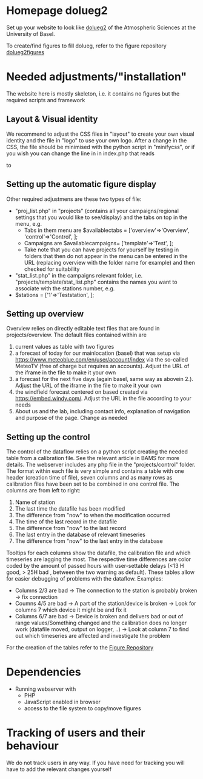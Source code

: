 # Homepage dolueg2
Set up your website to look like [dolueg2](https://mcr.unibas.ch/dolueg2/index.php?project=overview) of the Atmospheric Sciences at the University of Basel.

To create/find figures to fill dolueg, refer to the figure repository [dolueg2figures](https://github.com/spirrobe/dolueg2figures)

# Needed adjustments/"installation"
The website here is mostly skeleton, i.e. it contains no figures but the required scripts and framework

## Layout & Visual identity
We recommend to adjust the CSS files in "layout" to create your own visual identity and the file in "logo" to use your own logo. After a change in the CSS, the file should be minimised with the python script in "minifycss", or if you wish you can change the line in in index.php that reads 
<link rel="stylesheet" type="text/css" href="layout/dolueg_min.css">
to
<link rel="stylesheet" type="text/css" href="layout/dolueg.css">

## Setting up the automatic figure display
Other required adjustmens are these two types of file:
- "proj_list.php" in "projects" (contains all your campaigns/regional settings that you would like to see/display) and the tabs on top in the menu, e.g.
  - Tabs in them menu are $availablectabs = ['overview'=>'Overview', 'control'=>'Control', ];
  - Campaigns are $availablecampaigns= ['template'=>'Test', ];
  - Take note that you can have projects for yourself by testing in folders that then do not appear in the menu can be entered in the URL (replacing overview with the folder name for example) and then checked for suitability
- "stat_list.php" in the campaigns relevant folder, i.e. "projects/template/stat_list.php" contains the names you want to associate with the stations number, e.g.
- $stations = ['1'=>'Teststation', ];

## Setting up overview 
Overview relies on directly editable text files that are found in projects/overview. The default files contained within are

1. current values as table with two figures
2. a forecast of today for our mainlocation (basel) that was setup via https://www.meteoblue.com/en/user/account/index  via the so-called MeteoTV (free of charge but requires an accounts). Adjust the URL of the iframe in the file to make it your own
3. a forecast for the next five days (again basel, same way as abovein 2.). Adjust the URL of the iframe in the file to make it your own
4. the windfield forecast centered on based created via https://embed.windy.com/. Adjust the URL in the file according to your needs
5. About us and the lab, including contact info, explanation of navigation and purpose of the page. Change as needed

## Setting up the control
The control of the dataflow relies on a python script creating the needed table from a calibration file. See the relevant article in BAMS for more details. The webserver includes any php file in the "projects/control" folder. The format within each file is very simple and contains a table with one header (creation time of file), seven columns and as many rows as calibration files have been set to be combined in one control file. The columns are from left to right:

1. Name of station
2. The last time the datafile has been modified
3. The difference from "now" to when the modification occurred
4. The time of the last record in the datafile
5. The difference from "now" to the last record
6. The last entry in the database of relevant timeseries
7. The difference from "now" to the last entry in the database

Tooltips for each columns show the datafile, the calibration file and which timeseries are lagging the most.
The respective time differences are color coded by the amount of passed hours with user-settable delays (<13 H good, > 25H bad , between the two warning as default). 
These tables allow for easier debugging of problems with the dataflow. Examples:
- Columns 2/3 are bad -> The connection to the station is probably broken -> fix connection
- Coumns 4/5 are bad -> A part of the station/device is broken -> Look for columns 7 which device it might be and fix it
- Columns 6/7 are bad -> Device is broken and delivers bad or out of range values/Something changed and the calibration does no longer work (datafile moved, output on logger, ..) -> Look at column 7 to find out which timeseries are affected and investigate the problem

For the creation of the tables refer to the [Figure Repository](https://github.com/spirrobe/dolueg2figures)

 

# Dependencies
- Running webserver with
  - PHP
  - JavaScript enabled in browser
  - access to the file system to copy/move figures

# Tracking of users and their behaviour
We do not track users in any way. If you have need for tracking you will have to add the relevant changes yourself 
